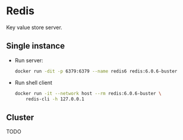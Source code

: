 # Redis

Key value store server.

## Single instance

* Run server:
  
  ````bash
  docker run -dit -p 6379:6379 --name redis6 redis:6.0.6-buster
  ````  
  
* Run shell client
  ````bash
  docker run -it --network host --rm redis:6.0.6-buster \
      redis-cli -h 127.0.0.1
  ```` 
  
## Cluster

TODO
